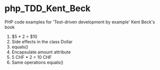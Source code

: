 # php_TDD_Kent_Beck
PHP code examples for 'Test-driven development by example' Kent Beck's book 

1. $5 * 2 = $10
2. Side effects in the class Dollar
3. equals()
4. Encapsulate amount attribute 
5. 5 CHF * 2 = 10 CHF
6. Same operations equals()